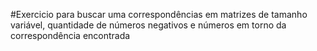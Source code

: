 #Exercicio para buscar uma correspondências em matrizes de tamanho variável, quantidade de números negativos e números em torno da correspondência encontrada

